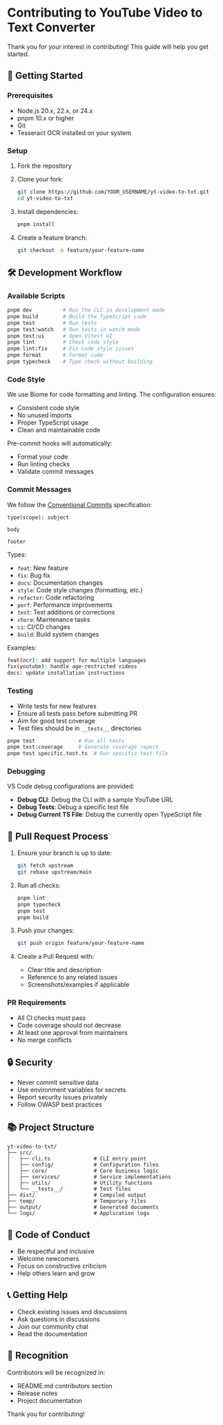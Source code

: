 # Contributing to YouTube Video to Text Converter

Thank you for your interest in contributing! This guide will help you get started.

## 🚀 Getting Started

### Prerequisites

- Node.js 20.x, 22.x, or 24.x
- pnpm 10.x or higher
- Git
- Tesseract OCR installed on your system

### Setup

1. Fork the repository
2. Clone your fork:
   ```bash
   git clone https://github.com/YOUR_USERNAME/yt-video-to-txt.git
   cd yt-video-to-txt
   ```

3. Install dependencies:
   ```bash
   pnpm install
   ```

4. Create a feature branch:
   ```bash
   git checkout -b feature/your-feature-name
   ```

## 🛠️ Development Workflow

### Available Scripts

```bash
pnpm dev          # Run the CLI in development mode
pnpm build        # Build the TypeScript code
pnpm test         # Run tests
pnpm test:watch   # Run tests in watch mode
pnpm test:ui      # Open Vitest UI
pnpm lint         # Check code style
pnpm lint:fix     # Fix code style issues
pnpm format       # Format code
pnpm typecheck    # Type check without building
```

### Code Style

We use Biome for code formatting and linting. The configuration ensures:
- Consistent code style
- No unused imports
- Proper TypeScript usage
- Clean and maintainable code

Pre-commit hooks will automatically:
- Format your code
- Run linting checks
- Validate commit messages

### Commit Messages

We follow the [Conventional Commits](https://www.conventionalcommits.org/) specification:

```
type(scope): subject

body

footer
```

Types:
- `feat`: New feature
- `fix`: Bug fix
- `docs`: Documentation changes
- `style`: Code style changes (formatting, etc.)
- `refactor`: Code refactoring
- `perf`: Performance improvements
- `test`: Test additions or corrections
- `chore`: Maintenance tasks
- `ci`: CI/CD changes
- `build`: Build system changes

Examples:
```bash
feat(ocr): add support for multiple languages
fix(youtube): handle age-restricted videos
docs: update installation instructions
```

### Testing

- Write tests for new features
- Ensure all tests pass before submitting PR
- Aim for good test coverage
- Test files should be in `__tests__` directories

```bash
pnpm test              # Run all tests
pnpm test:coverage     # Generate coverage report
pnpm test specific.test.ts  # Run specific test file
```

### Debugging

VS Code debug configurations are provided:
- **Debug CLI**: Debug the CLI with a sample YouTube URL
- **Debug Tests**: Debug a specific test file
- **Debug Current TS File**: Debug the currently open TypeScript file

## 📝 Pull Request Process

1. Ensure your branch is up to date:
   ```bash
   git fetch upstream
   git rebase upstream/main
   ```

2. Run all checks:
   ```bash
   pnpm lint
   pnpm typecheck
   pnpm test
   pnpm build
   ```

3. Push your changes:
   ```bash
   git push origin feature/your-feature-name
   ```

4. Create a Pull Request with:
   - Clear title and description
   - Reference to any related issues
   - Screenshots/examples if applicable

### PR Requirements

- All CI checks must pass
- Code coverage should not decrease
- At least one approval from maintainers
- No merge conflicts

## 🔒 Security

- Never commit sensitive data
- Use environment variables for secrets
- Report security issues privately
- Follow OWASP best practices

## 📚 Project Structure

```
yt-video-to-txt/
├── src/
│   ├── cli.ts              # CLI entry point
│   ├── config/             # Configuration files
│   ├── core/               # Core business logic
│   ├── services/           # Service implementations
│   ├── utils/              # Utility functions
│   └── __tests__/          # Test files
├── dist/                   # Compiled output
├── temp/                   # Temporary files
├── output/                 # Generated documents
└── logs/                   # Application logs
```

## 🤝 Code of Conduct

- Be respectful and inclusive
- Welcome newcomers
- Focus on constructive criticism
- Help others learn and grow

## 📞 Getting Help

- Check existing issues and discussions
- Ask questions in discussions
- Join our community chat
- Read the documentation

## 🎉 Recognition

Contributors will be recognized in:
- README.md contributors section
- Release notes
- Project documentation

Thank you for contributing!